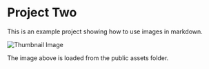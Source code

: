 # Project Two

This is an example project showing how to use images in markdown.

![Thumbnail Image](/assets/th.jpeg)

The image above is loaded from the public assets folder.